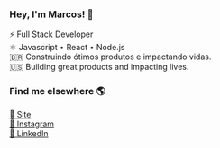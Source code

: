 <h3>Hey, I'm Marcos! 👋</h3>
⚡ Full Stack Developer <br/>
⚛ Javascript • React • Node.js <br/>
🇧🇷 Construindo ótimos produtos e impactando vidas. <br/>
🇺🇸 Building great products and impacting lives. <br/>

<h3>Find me elsewhere 🌎 </h3>
<a href="https://www.marcosdev.me/" target="_blank">🚀 Site</a><br/>
<a href="https://www.instagram.com/imarcos.andre/" target="_blank">📸 Instagram</a><br/>
<a href="https://www.linkedin.com/in/iamdevmarcos/" target="_blank">💼 LinkedIn</a>
